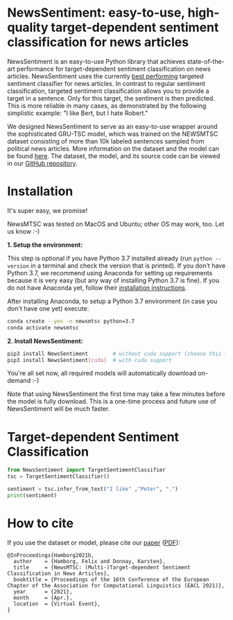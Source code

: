 # NewsSentiment: easy-to-use, high-quality target-dependent sentiment classification for news articles
NewsSentiment is an easy-to-use Python library that achieves state-of-the-art performance
for target-dependent sentiment classification on news articles.
NewsSentiment uses the currently [best performing](https://aclanthology.org/2021.eacl-main.142.pdf) 
targeted sentiment classifier for news articles. In contrast to regular sentiment
classification, targeted sentiment classification allows you to provide a target in a sentence. 
Only for this target, the sentiment is then predicted. This is more reliable in many
cases, as demonstrated by the following simplistic example: "I like Bert, but I hate Robert."

We designed NewsSentiment to serve as an easy-to-use wrapper around the sophisticated
GRU-TSC model, which was trained on the NEWSMTSC dataset consisting of more than 10k 
labeled sentences sampled from political news articles. More information on the dataset 
and the model can be found [here](https://aclanthology.org/2021.eacl-main.142.pdf). The
dataset, the model, and its source code can be viewed in our [GitHub repository](https://github.com/fhamborg/NewsMTSC).

# Installation
It's super easy, we promise!

NewsMTSC was tested on MacOS and Ubuntu; other OS may work, too. Let us know :-)

**1. Setup the environment:**

This step is optional if you have Python 3.7 installed already (run `python --version` 
in a terminal and check the version that is printed). If you don't have Python 3.7, we 
recommend using Anaconda for setting up requirements because it is very easy (but any way
of installing Python 3.7 is fine). If you do not have Anaconda yet, follow their
[installation instructions](https://docs.anaconda.com/anaconda/install/). 

After installing Anaconda, to setup a Python 3.7 environment (in case you don't have one
yet) execute:
```bash
conda create --yes -n newsmtsc python=3.7
conda activate newsmtsc
```

**2. Install NewsSentiment:**
```bash
pip3 install NewsSentiment        # without cuda support (choose this if you don't know what cuda is)
pip3 install NewsSentiment[cuda]  # with cuda support
```

You're all set now, all required models will automatically download on-demand :-) 

Note that using NewsSentiment the first time may take a few minutes before the model is fully
download. This is a one-time process and future use of NewsSentiment will be much faster.

# Target-dependent Sentiment Classification

```python
from NewsSentiment import TargetSentimentClassifier
tsc = TargetSentimentClassifier()

sentiment = tsc.infer_from_text("I like" ,"Peter", ".")
print(sentiment)
```

# How to cite
If you use the dataset or model, please cite our [paper](https://www.aclweb.org/anthology/2021.eacl-main.142/) ([PDF](https://www.aclweb.org/anthology/2021.eacl-main.142.pdf)):

```
@InProceedings{Hamborg2021b,
  author    = {Hamborg, Felix and Donnay, Karsten},
  title     = {NewsMTSC: (Multi-)Target-dependent Sentiment Classification in News Articles},
  booktitle = {Proceedings of the 16th Conference of the European Chapter of the Association for Computational Linguistics (EACL 2021)},
  year      = {2021},
  month     = {Apr.},
  location  = {Virtual Event},
}
```

